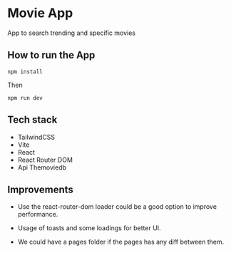#  Movie App

App to search trending and specific movies

## How to run the App

```npm install```

Then

```npm run dev```

## Tech stack

 - TailwindCSS
 - Vite
 - React
 - React Router DOM
 - Api Themoviedb

 ## Improvements

 - Use the react-router-dom loader could be a good option to improve performance.

 - Usage of toasts and some loadings for better UI.

 - We could have a pages folder if the pages has any diff between them.
